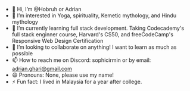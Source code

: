 - 👋 Hi, I’m @Hobruh or Adrian
- 👀 I’m interested in Yoga, spirituality, Kemetic mythology, and Hindu mythology
- 🌱 I’m currently learning full stack development. Taking Codecademy's full stack enginner course, Harvard's CS50, and freeCodeCamp's Responsive Web Design Certification
- 💞️ I’m looking to collaborate on anything! I want to learn as much as possible
- 📫 How to reach me on Discord: sophicirmin or by email: adrian.ghari@gmail.com
- 😄 Pronouns: None, please use my name!
- ⚡ Fun fact: I lived in Malaysia for a year after college.

<!---
Hobruh/Hobruh is a ✨ special ✨ repository because its `README.md` (this file) appears on your GitHub profile.
You can click the Preview link to take a look at your changes.
--->
